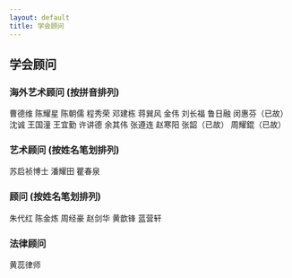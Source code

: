 ```yaml
---
layout: default
title: 学会顾问
---
```

## 学会顾问

### 海外艺术顾问 (按拼音排列)

曹德维    陈耀星    陈朝儒
程秀荣 邓建栋 蒋巽风 金伟
刘长福 鲁日融 闵惠芬（已故）
沈诚 王国潼 王宜勤
许讲德 余其伟 张遵连 赵寒阳
张韶（已故） 周耀錕（已故）

### 艺术顾问 (按姓名笔划排列)

苏启祯博士 潘耀田 瞿春泉

### 顾问 (按姓名笔划排列)

朱代红 陈金炼 周经豪 赵剑华 黄歆锋 蓝营轩

### 法律顾问

黄蕊律师
